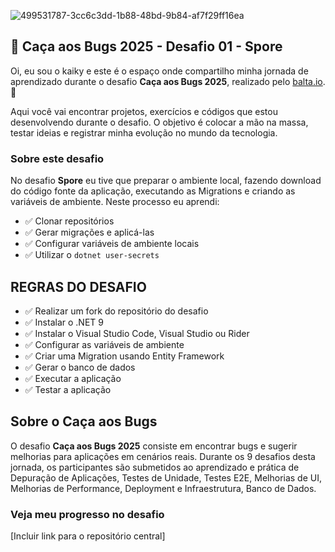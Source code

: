 ![499531787-3cc6c3dd-1b88-48bd-9b84-af7f29ff16ea](https://github.com/user-attachments/assets/313eda8b-36c9-44d0-aec7-4ec31cf22af2)

## 👻 Caça aos Bugs 2025 - Desafio 01 - Spore

Oi, eu sou o kaiky e este é o espaço onde compartilho minha jornada de aprendizado durante o desafio **Caça aos Bugs 2025**, realizado pelo [balta.io](https://balta.io). 👻

Aqui você vai encontrar projetos, exercícios e códigos que estou desenvolvendo durante o desafio. O objetivo é colocar a mão na massa, testar ideias e registrar minha evolução no mundo da tecnologia.

### Sobre este desafio
No desafio **Spore** eu tive que preparar o ambiente local, fazendo download do código fonte da aplicação, executando as Migrations e criando as variáveis de ambiente.
Neste processo eu aprendi:
* ✅ Clonar repositórios
* ✅ Gerar migrações e aplicá-las
* ✅ Configurar variáveis de ambiente locais
* ✅ Utilizar o `dotnet user-secrets`

## REGRAS DO DESAFIO
- ✅ Realizar um fork do repositório do desafio
- ✅ Instalar o .NET 9
- ✅ Instalar o Visual Studio Code, Visual Studio ou Rider
- ✅ Configurar as variáveis de ambiente
- ✅ Criar uma Migration usando Entity Framework
- ✅ Gerar o banco de dados
- ✅ Executar a aplicação
- ✅ Testar a aplicação

## Sobre o Caça aos Bugs
O desafio **Caça aos Bugs 2025** consiste em encontrar bugs e sugerir melhorias para aplicações em cenários reais. Durante os 9 desafios desta jornada, os participantes são submetidos ao aprendizado e prática de Depuração de Aplicações, Testes de Unidade, Testes E2E, Melhorias de UI, Melhorias de Performance, Deployment e Infraestrutura,
Banco de Dados.

### Veja meu progresso no desafio
[Incluir link para o repositório central]
